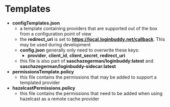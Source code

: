 # Templates

- **configTemplates.json**
  - a template containing providers that are supported out of the box from a configuration point of view
  - the **redirect_uri** is set to **https://local.loginbuddy.net/callback**. This may be used during development
  - **config.json** generally only need to overwrite these keys:
    - **provider**, **client_id**, **client_secret**, **redirect_uri**
  - this file is also part of **saschazegerman/loginbuddy:latest** and **saschazegerman/loginbuddy-sidecar:latest**
- **permissionsTemplate.policy**
  - this file contains the permissions that may be added to support a templated provider
- **hazelcastPermissions.policy**
  - this file contains the permissions that need to be added when using hazelcast as a remote cache provider